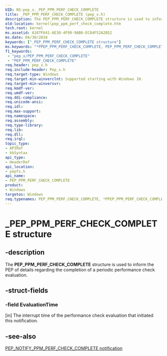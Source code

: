 ```yaml
---
UID: NS:pep_x._PEP_PPM_PERF_CHECK_COMPLETE
title: _PEP_PPM_PERF_CHECK_COMPLETE (pep_x.h)
description: The PEP_PPM_PERF_CHECK_COMPLETE structure is used to inform the PEP of details regarding the completion of a periodic performance check evaluation.
old-location: kernel\pep_ppm_perf_check_complete.htm
tech.root: kernel
ms.assetid: A107F641-AE30-4F99-9AB6-EC84F52A2B52
ms.date: 04/30/2018
keywords: ["_PEP_PPM_PERF_CHECK_COMPLETE structure"]
ms.keywords: "*PPEP_PPM_PERF_CHECK_COMPLETE, PEP_PPM_PERF_CHECK_COMPLETE, PEP_PPM_PERF_CHECK_COMPLETE structure [Kernel-Mode Driver Architecture], PPEP_PPM_PERF_CHECK_COMPLETE, PPEP_PPM_PERF_CHECK_COMPLETE structure pointer [Kernel-Mode Driver Architecture], _PEP_PPM_PERF_CHECK_COMPLETE, kernel.pep_ppm_perf_check_complete, pepfx/PEP_PPM_PERF_CHECK_COMPLETE, pepfx/PPEP_PPM_PERF_CHECK_COMPLETE"
f1_keywords:
 - "pep_x/PEP_PPM_PERF_CHECK_COMPLETE"
 - "PEP_PPM_PERF_CHECK_COMPLETE"
req.header: pep_x.h
req.include-header: Pep_x.h
req.target-type: Windows
req.target-min-winverclnt: Supported starting with Windows 10.
req.target-min-winversvr: 
req.kmdf-ver: 
req.umdf-ver: 
req.ddi-compliance: 
req.unicode-ansi: 
req.idl: 
req.max-support: 
req.namespace: 
req.assembly: 
req.type-library: 
req.lib: 
req.dll: 
req.irql: 
topic_type:
- APIRef
- kbSyntax
api_type:
- HeaderDef
api_location:
- pepfx.h
api_name:
- PEP_PPM_PERF_CHECK_COMPLETE
product:
- Windows
targetos: Windows
req.typenames: PEP_PPM_PERF_CHECK_COMPLETE, *PPEP_PPM_PERF_CHECK_COMPLETE
---
```


# _PEP_PPM_PERF_CHECK_COMPLETE structure


## -description


The <b>PEP_PPM_PERF_CHECK_COMPLETE</b> structure is used to inform the PEP of details regarding the completion of a periodic performance check evaluation.


## -struct-fields




### -field EvaluationTime

[in] The interrupt time of the performance check evaluation that initiated this notification.


## -see-also




<a href="https://docs.microsoft.com/windows-hardware/drivers/ddi/index">PEP_NOTIFY_PPM_PERF_CHECK_COMPLETE notification</a>
 

 


